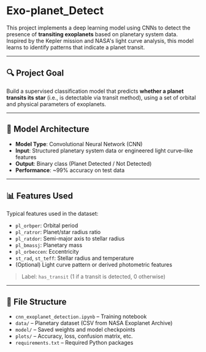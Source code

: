 # Exo-planet_Detect

This project implements a deep learning model using CNNs to detect the presence of **transiting exoplanets** based on planetary system data. Inspired by the Kepler mission and NASA's light curve analysis, this model learns to identify patterns that indicate a planet transit.

---

## 🔍 Project Goal

Build a supervised classification model that predicts **whether a planet transits its star** (i.e., is detectable via transit method), using a set of orbital and physical parameters of exoplanets.

---

## 🧠 Model Architecture

- **Model Type**: Convolutional Neural Network (CNN)
- **Input**: Structured planetary system data or engineered light curve–like features
- **Output**: Binary class (Planet Detected / Not Detected)
- **Performance**: ~99% accuracy on test data

---

## 📊 Features Used

Typical features used in the dataset:
- `pl_orbper`: Orbital period
- `pl_ratror`: Planet/star radius ratio
- `pl_ratdor`: Semi-major axis to stellar radius
- `pl_bmassj`: Planetary mass
- `pl_orbeccen`: Eccentricity
- `st_rad`, `st_teff`: Stellar radius and temperature
- (Optional) Light curve pattern or derived photometric features

> Label: `has_transit` (1 if a transit is detected, 0 otherwise)

---

## 🧾 File Structure

- `cnn_exoplanet_detection.ipynb` – Training notebook
- `data/` – Planetary dataset (CSV from NASA Exoplanet Archive)
- `model/` – Saved weights and model checkpoints
- `plots/` – Accuracy, loss, confusion matrix, etc.
- `requirements.txt` – Required Python packages
